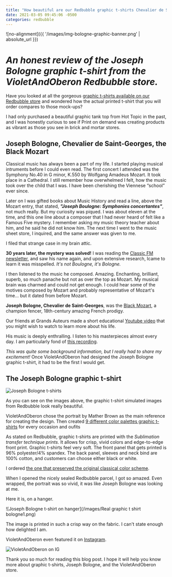 ```yaml
---
title: "How beautiful are our Redbubble graphic t-shirts Chevalier de Saint-Georges "
date: 2021-03-05 09:45:06 -0500
categories: redbubble
---
```



![no-alignment]({{ '/images/img-bologne-graphic-banner.png' | absolute_url }})


# *An honest review of the Joseph Bologne graphic t-shirt from the VioletAndOberon Redbubble store.*


Have you looked at all the gorgeous [graphic t-shirts available on our Redbubble store](https://www.redbubble.com/shop/?iaCode=u-tees&query=violetandoberon&sortOrder=recent&style=m-tee-panel-slim-crew) and wondered how the actual printed t-shirt that you will order compares to those mock-ups?

I had only purchased a beautiful graphic tank top from Hot Topic in the past, and I was honestly curious to see if Print on demand was creating products as vibrant as those you see in brick and mortar stores.

## Joseph Bologne, Chevalier de Saint-Georges, the Black Mozart

Classical music has always been a part of my life. I started playing musical intruments before I could even read. The first concert I attended was the Symphony No.40 in G minor, K.550 by Wolfgang Amadeus Mozart. It took place in a Cathedral. I still remember how overwhelmed I felt, how the music took over the child that I was. I have been cherishing the Viennese “school” ever since.

Later on I was gifted books about Music History and read a line, above the Mozart entry, that stated, ***"Joseph Boulogne: Symphonies concertantes"***, not much really. But my curiosity was piqued. I was about eleven at the time, and this one line about a composer that I had never heard of felt like a Famous Five mystery. I remember asking my music theory teacher about him, and he said he did not know him. The next time I went to the music sheet store, I inquired, and the same answer was given to me. 

I filed that strange case in my brain attic. 

**30 years later, the mystery was solved!** I was reading the [Classic FM newsletter](https://www.classicfm.com/discover-music/periods-genres/film-tv/black-mozart-biopic-chevalier-de-saint-georges/), and saw his name again, and upon extensive research, Icame to learn it was misspelled. *It's not Boulogne, it's Bologne.*

I then listened to the music he composed. Amazing. Enchanting, brilliant, superb, so much panache but not as over the top as Mozart. My musical brain was charmed and could not get enough. I could hear some of the motives composed by Mozart and probably representative of Mozart's time... but it dated from before Mozart.

**Joseph Bologne, Chevalier de Saint-Georges**, was the [Black Mozart](https://www.wikiwand.com/en/Chevalier_de_Saint-Georges), a champion fencer, 18th-century amazing French prodigy.

Our friends at Grands Auteurs made a short educational [Youtube video](https://www.google.com/url?sa=t&rct=j&q=&esrc=s&source=web&cd=&cad=rja&uact=8&ved=2ahUKEwi8s8j1wIX0AhUNac0KHd-PD6wQtwJ6BAgGEAM&url=https%3A%2F%2Fwww.youtube.com%2Fwatch%3Fv%3DP4eKVZPXsac&usg=AOvVaw1wdx_byv5Yk_LDwIf_QKrv) that you might wish to watch to learn more about his life.

His music is deeply enthralling. I listen to his masterpieces almost every day. I am particularly fond of [this recording](https://www.youtube.com/watch?v=CqdmuSC1OLw).

*This was quite some background information, but I really had to share my excitement!* Once VioletAndOberon had designed the Joseph Bologne graphic t-shirt, it had to be the first I would get.


## The Joseph Bologne graphic t-shirt

![Joseph Bologne t-shirts](/images/img-gif-bologne-graphic-tees.gif)

As you can see on the images above, the graphic t-shirt simulated images from Redbubble look really beautiful. 

VioletAndOberon chose the portrait by Mather Brown as the main reference for creating the design. Then created [9 different color palettes graphic t-shirts](https://www.redbubble.com/shop/?iaCode=u-tees&query=violetandoberon%20joseph%20bologne&sortOrder=relevant&style=m-tee-panel-slim-crew) for every occasion and oufits

As stated on Redbubble, graphic t-shirts are printed with the *Sublimation transfer technique prints*. It allows for crisp, vivid colors and edge-to-edge front print. Graphic t-shirts feel very soft. The front panel that gets printed is 96% polyester/4% spandex. The back panel, sleeves and neck bind are 100% cotton, and customers can choose either black or white.

I ordered [the one that preserved the original classical color scheme](https://www.redbubble.com/i/t-shirt/Joseph-Bologne-Chevalier-de-Saint-Georges-classical-portrait-by-VioletAndOberon/82480758.1YYVU).

When I opened the nicely sealed Redbubble parcel, I got so amazed. Even wrapped, the portrait was so vivid, it was like Joseph Bologne was looking at me. 

Here it is, on a hanger. 

![Joseph Bologne t-shirt on hanger](/images/Real graphic t shirt bologne1.png)

The image is printed in such a crisp way on the fabric. I can't state enough how delighted I am. 

VioletAndOberon even featured it on [Instagram](https://www.instagram.com/violetandoberon/). 

![VioletAndOberon on IG](/images/img-we-are-on-ig-bologne.png)



Thank you so much for reading this blog post. I hope it will help you know more about graphic t-shirts, Joseph Bologne, and the VioletAndOberon store. 
